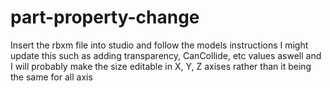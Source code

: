 # part-property-change
Insert the rbxm file into studio and follow the models instructions
I might update this such as adding transparency, CanCollide, etc values aswell and I will probably make the size editable in X, Y, Z axises rather than it being the same for all axis
